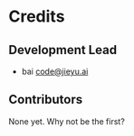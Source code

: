 # Credits

## Development Lead

* bai <code@jieyu.ai>

## Contributors

None yet. Why not be the first?
